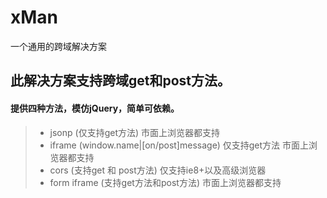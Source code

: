 # xMan
一个通用的跨域解决方案

## 此解决方案支持跨域get和post方法。
#### 提供四种方法，模仿jQuery，简单可依赖。

>+   jsonp  (仅支持get方法)  市面上浏览器都支持
>+   iframe  (window.name|[on/post]message)  仅支持get方法 市面上浏览器都支持
>+   cors  (支持get 和 post方法)  仅支持ie8+以及高级浏览器
>+   form  iframe (支持get方法和post方法)  市面上浏览器都支持

